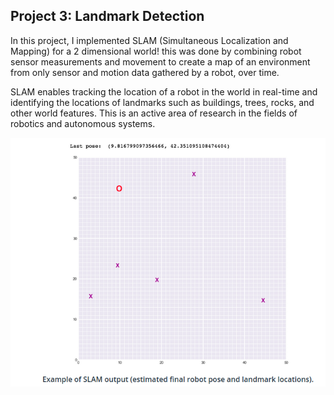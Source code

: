 ## Project 3: Landmark Detection
In this project, I implemented SLAM (Simultaneous Localization and Mapping) for a 2 dimensional world!
this was done by combining robot sensor measurements and movement to create a map of an environment from only sensor and motion data gathered by a robot, over time.
 
SLAM enables tracking the location of a robot in the world in real-time and identifying the locations of landmarks such as buildings, trees, rocks, and other world features. This is an active area of research in the fields of robotics and autonomous systems.

![](../proj3_ov.png)
